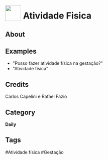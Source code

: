 # <img src="https://raw.githack.com/FortAwesome/Font-Awesome/master/svgs/solid/robot.svg" card_color="#22A7F0" width="50" height="50" style="vertical-align:bottom"/> Atividade Fisica


## About


## Examples
* "Posso fazer atividade física na gestação?"
* "Atividade física"

## Credits
Carlos Capelini e Rafael Fazio

## Category
**Daily**

## Tags
#Atividade física
#Gestação

